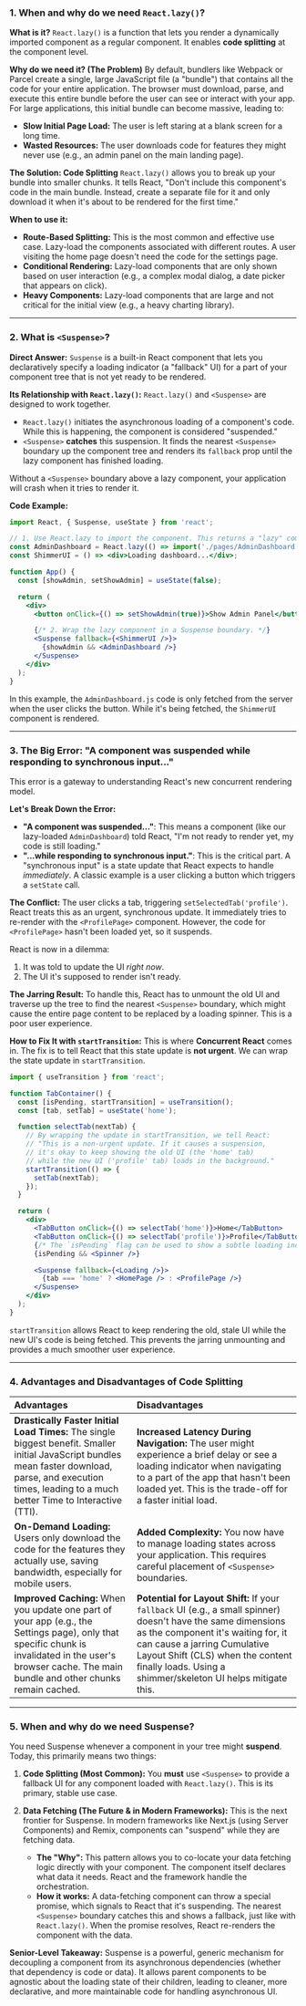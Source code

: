 

### 1. When and why do we need `React.lazy()`?

**What is it?**
`React.lazy()` is a function that lets you render a dynamically imported component as a regular component. It enables **code splitting** at the component level.

**Why do we need it? (The Problem)**
By default, bundlers like Webpack or Parcel create a single, large JavaScript file (a "bundle") that contains all the code for your entire application. The browser must download, parse, and execute this entire bundle before the user can see or interact with your app. For large applications, this initial bundle can become massive, leading to:
*   **Slow Initial Page Load:** The user is left staring at a blank screen for a long time.
*   **Wasted Resources:** The user downloads code for features they might never use (e.g., an admin panel on the main landing page).

**The Solution: Code Splitting**
`React.lazy()` allows you to break up your bundle into smaller chunks. It tells React, "Don't include this component's code in the main bundle. Instead, create a separate file for it and only download it when it's about to be rendered for the first time."

**When to use it:**
*   **Route-Based Splitting:** This is the most common and effective use case. Lazy-load the components associated with different routes. A user visiting the home page doesn't need the code for the settings page.
*   **Conditional Rendering:** Lazy-load components that are only shown based on user interaction (e.g., a complex modal dialog, a date picker that appears on click).
*   **Heavy Components:** Lazy-load components that are large and not critical for the initial view (e.g., a heavy charting library).

---

### 2. What is `<Suspense>`?

**Direct Answer:**
`Suspense` is a built-in React component that lets you declaratively specify a loading indicator (a "fallback" UI) for a part of your component tree that is not yet ready to be rendered.

**Its Relationship with `React.lazy()`:**
`React.lazy()` and `<Suspense>` are designed to work together.
*   `React.lazy()` initiates the asynchronous loading of a component's code. While this is happening, the component is considered "suspended."
*   `<Suspense>` **catches** this suspension. It finds the nearest `<Suspense>` boundary up the component tree and renders its `fallback` prop until the lazy component has finished loading.

Without a `<Suspense>` boundary above a lazy component, your application will crash when it tries to render it.

**Code Example:**
```jsx
import React, { Suspense, useState } from 'react';

// 1. Use React.lazy to import the component. This returns a "lazy" component.
const AdminDashboard = React.lazy(() => import('./pages/AdminDashboard'));
const ShimmerUI = () => <div>Loading dashboard...</div>;

function App() {
  const [showAdmin, setShowAdmin] = useState(false);

  return (
    <div>
      <button onClick={() => setShowAdmin(true)}>Show Admin Panel</button>

      {/* 2. Wrap the lazy component in a Suspense boundary. */}
      <Suspense fallback={<ShimmerUI />}>
        {showAdmin && <AdminDashboard />}
      </Suspense>
    </div>
  );
}
```
In this example, the `AdminDashboard.js` code is only fetched from the server when the user clicks the button. While it's being fetched, the `ShimmerUI` component is rendered.

---

### 3. The Big Error: "A component was suspended while responding to synchronous input..."

This error is a gateway to understanding React's new concurrent rendering model.

**Let's Break Down the Error:**

*   **"A component was suspended..."**: This means a component (like our lazy-loaded `AdminDashboard`) told React, "I'm not ready to render yet, my code is still loading."
*   **"...while responding to synchronous input."**: This is the critical part. A "synchronous input" is a state update that React expects to handle *immediately*. A classic example is a user clicking a button which triggers a `setState` call.

**The Conflict:**
The user clicks a tab, triggering `setSelectedTab('profile')`. React treats this as an urgent, synchronous update. It immediately tries to re-render with the `<ProfilePage>` component. However, the code for `<ProfilePage>` hasn't been loaded yet, so it suspends.

React is now in a dilemma:
1.  It was told to update the UI *right now*.
2.  The UI it's supposed to render isn't ready.

**The Jarring Result:** To handle this, React has to unmount the old UI and traverse up the tree to find the nearest `<Suspense>` boundary, which might cause the entire page content to be replaced by a loading spinner. This is a poor user experience.

**How to Fix It with `startTransition`:**
This is where **Concurrent React** comes in. The fix is to tell React that this state update is **not urgent**. We can wrap the state update in `startTransition`.

```jsx
import { useTransition } from 'react';

function TabContainer() {
  const [isPending, startTransition] = useTransition();
  const [tab, setTab] = useState('home');

  function selectTab(nextTab) {
    // By wrapping the update in startTransition, we tell React:
    // "This is a non-urgent update. If it causes a suspension,
    // it's okay to keep showing the old UI (the 'home' tab)
    // while the new UI ('profile' tab) loads in the background."
    startTransition(() => {
      setTab(nextTab);
    });
  }

  return (
    <div>
      <TabButton onClick={() => selectTab('home')}>Home</TabButton>
      <TabButton onClick={() => selectTab('profile')}>Profile</TabButton>
      {/* The `isPending` flag can be used to show a subtle loading indicator */}
      {isPending && <Spinner />}

      <Suspense fallback={<Loading />}>
        {tab === 'home' ? <HomePage /> : <ProfilePage />}
      </Suspense>
    </div>
  );
}

```
`startTransition` allows React to keep rendering the old, stale UI while the new UI's code is being fetched. This prevents the jarring unmounting and provides a much smoother user experience.

---

### 4. Advantages and Disadvantages of Code Splitting

| Advantages | Disadvantages |
| :--- | :--- |
| **Drastically Faster Initial Load Times:** The single biggest benefit. Smaller initial JavaScript bundles mean faster download, parse, and execution times, leading to a much better Time to Interactive (TTI). | **Increased Latency During Navigation:** The user might experience a brief delay or see a loading indicator when navigating to a part of the app that hasn't been loaded yet. This is the trade-off for a faster initial load. |
| **On-Demand Loading:** Users only download the code for the features they actually use, saving bandwidth, especially for mobile users. | **Added Complexity:** You now have to manage loading states across your application. This requires careful placement of `<Suspense>` boundaries. |
| **Improved Caching:** When you update one part of your app (e.g., the Settings page), only that specific chunk is invalidated in the user's browser cache. The main bundle and other chunks remain cached. | **Potential for Layout Shift:** If your `fallback` UI (e.g., a small spinner) doesn't have the same dimensions as the component it's waiting for, it can cause a jarring Cumulative Layout Shift (CLS) when the content finally loads. Using a shimmer/skeleton UI helps mitigate this. |

---

### 5. When and why do we need Suspense?

You need Suspense whenever a component in your tree might **suspend**. Today, this primarily means two things:

1.  **Code Splitting (Most Common):** You **must** use `<Suspense>` to provide a fallback UI for any component loaded with `React.lazy()`. This is its primary, stable use case.

2.  **Data Fetching (The Future & in Modern Frameworks):** This is the next frontier for Suspense. In modern frameworks like Next.js (using Server Components) and Remix, components can "suspend" while they are fetching data.
    *   **The "Why":** This pattern allows you to co-locate your data fetching logic directly with your component. The component itself declares what data it needs. React and the framework handle the orchestration.
    *   **How it works:** A data-fetching component can throw a special promise, which signals to React that it's suspending. The nearest `<Suspense>` boundary catches this and shows a fallback, just like with `React.lazy()`. When the promise resolves, React re-renders the component with the data.

**Senior-Level Takeaway:** Suspense is a powerful, generic mechanism for decoupling a component from its asynchronous dependencies (whether that dependency is code or data). It allows parent components to be agnostic about the loading state of their children, leading to cleaner, more declarative, and more maintainable code for handling asynchronous UI.